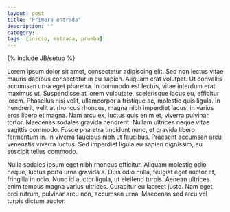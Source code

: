 ```yaml
---
layout: post
title: "Primera entrada"
description: ""
category: 
tags: [inicio, entrada, prueba]
---
```

{% include JB/setup %}

Lorem ipsum dolor sit amet, consectetur adipiscing elit. Sed non lectus vitae mauris dapibus consectetur in eu sapien. Aliquam erat volutpat. Ut convallis accumsan urna eget pharetra. In commodo est lectus, vitae interdum erat maximus ut. Suspendisse at lorem vulputate, scelerisque lacus eu, efficitur lorem. Phasellus nisi velit, ullamcorper a tristique ac, molestie quis ligula. In hendrerit, velit at rhoncus rhoncus, magna nibh imperdiet lacus, in varius eros libero et magna. Nam arcu ex, luctus quis enim et, viverra pulvinar tortor. Maecenas sodales gravida hendrerit. Nullam ultrices neque vitae sagittis commodo. Fusce pharetra tincidunt nunc, et gravida libero fermentum in. In viverra faucibus nibh ut faucibus. Praesent accumsan arcu venenatis viverra luctus. Sed imperdiet ligula eu sapien dignissim, eu suscipit tellus commodo.

Nulla sodales ipsum eget nibh rhoncus efficitur. Aliquam molestie odio neque, luctus porta urna gravida a. Duis odio nulla, feugiat eget auctor et, fringilla in odio. Nunc id auctor ligula, ut eleifend turpis. Aenean ultrices enim tempus magna varius ultrices. Curabitur eu laoreet justo. Nam eget orci rutrum, pulvinar arcu non, accumsan urna. Maecenas sed arcu vel turpis dictum auctor.
